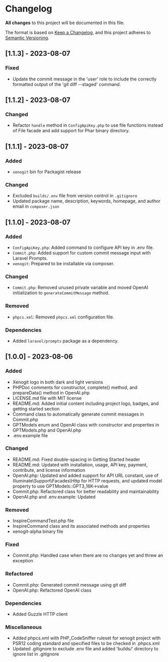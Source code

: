 # Changelog
**All changes** to this project will be documented in this file.

The format is based on [Keep a Changelog](https://keepachangelog.com/en/1.0.0/),
and this project adheres to [Semantic Versioning](https://semver.org/spec/v2.0.0.html).

## [1.1.3] - 2023-08-07

### Fixed
- Update the commit message in the 'user' role to include the correctly formatted output of the 'git diff --staged' command. 

## [1.1.2] - 2023-08-07

### Changed
- Refactor `handle` method in `ConfigApiKey.php` to use file functions instead of File facade and add support for Phar binary directory.

## [1.1.1] - 2023-08-07

### Added
- `xenogit` bin for Packagist release

### Changed
- Excluded `builds/.env` file from version control in `.gitignore`
- Updated package name, description, keywords, homepage, and author email in `composer.json`

## [1.1.0] - 2023-08-07

### Added
- `ConfigApiKey.php`: Added command to configure API key in .env file.
- `Commit.php`: Added support for custom commit message input with Laravel Prompts.
- `xenogit`: Prepared to be installable via composer.

### Changed
- `Commit.php`: Removed unused private variable and moved OpenAI initialization to `generateCommitMessage` method.

### Removed
- `phpcs.xml`: Removed `phpcs.xml` configuration file.

### Dependencies
- Added `laravel/prompts` package as a dependency.

## [1.0.0] - 2023-08-06

### Added
- Xenogit logo in both dark and light versions
- PHPDoc comments for constructor, complete() method, and prepareData() method in OpenAI.php
- LICENSE.md file with MIT license
- README.md: Added initial content including project logo, badges, and getting started section
- Command class to automatically generate commit messages in Commit.php
- GPTModels enum and OpenAI class with constructor and properties in GPTModels.php and OpenAI.php
- .env.example file

### Changed
- README.md: Fixed double-spacing in Getting Started header
- README.md: Updated with installation, usage, API key, payment, contribute, and license information
- OpenAI.php: Updated and added support for API URL constant, use of Illuminate\Support\Facades\Http for HTTP requests, and updated model property to use GPTModels::GPT3_16K->value
- Commit.php: Refactored class for better readability and maintainability
- OpenAI.php and .env.example: Updated

### Removed
- InspireCommandTest.php file
- InspireCommand class and its associated methods and properties
- xenogit-alpha binary file

### Fixed
- Commit.php: Handled case when there are no changes yet and threw an exception

### Refactored
- Commit.php: Generated commit message using git diff
- OpenAI.php: Refactored OpenAI class

### Dependencies
- Added Guzzle HTTP client

### Miscellaneous
- Added phpcs.xml with PHP_CodeSniffer ruleset for xenogit project with PSR12 coding standard and specified files to be checked in .phpcs.xml
- Updated .gitignore to exclude .env file and added 'builds/' directory to ignore list in .gitignore
